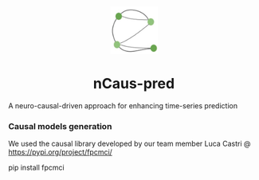 <p align="center">
    <img src="https://github.com/sariahmghames/nCaus-pred/blob/main/images/Logo.jpg" width="95" height="96" /> 
</p> 

<h1 align="center" > nCaus-pred </h1> 
    
A neuro-causal-driven approach for enhancing time-series prediction

### Causal models generation

We used the causal library developed by our team member Luca Castri @ https://pypi.org/project/fpcmci/

pip install fpcmci
